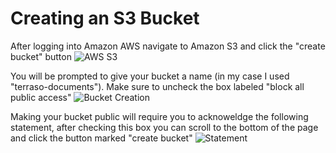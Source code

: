
# Creating an S3 Bucket

After logging into Amazon AWS navigate to Amazon S3 and click the "create bucket" button
![AWS S3](https://i.ibb.co/Gf6VGLv/Screen-Shot-2021-05-27-at-9-24-40-AM.png)

You will be prompted to give your bucket a name (in my case I used "terraso-documents"). Make sure to uncheck the box labeled "block all public access"
![Bucket Creation](https://i.ibb.co/w6CmxV9/Screen-Shot-2021-05-27-at-9-25-14-AM.png)

Making your bucket public will require you to acknoweldge the following statement, after checking this box you can scroll to the bottom of the page and click the button marked "create bucket"
![Statement](https://i.ibb.co/hm0qzkc/Screen-Shot-2021-05-27-at-9-47-03-AM.png)
